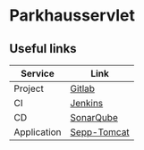 # Parkhausservlet

## Useful links

| Service     | Link                                                                                         |
|-------------|----------------------------------------------------------------------------------------------|
| Project     | [Gitlab](https://vm-2d21.inf.h-brs.de/inf_se1_ss23_Team_6_sose23/inf_se1_ss23_Team_6_sose23) |
| CI          | [Jenkins](https://sepp-jenkins.inf.h-brs.de/job/Team_6_sose23/)                              |
| CD          | [SonarQube](https://sepp-sonar.inf.h-brs.de/dashboard?id=Team_6_sose23)                      |
| Application | [Sepp-Tomcat](http://sepp-test.inf.h-brs.de:8080/Team_6_sose23-1.0-SNAPSHOT/)                |